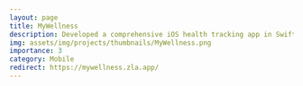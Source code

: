 ```yaml
---
layout: page
title: MyWellness
description: Developed a comprehensive iOS health tracking app in Swift.
img: assets/img/projects/thumbnails/MyWellness.png
importance: 3
category: Mobile
redirect: https://mywellness.zla.app/
---
```

